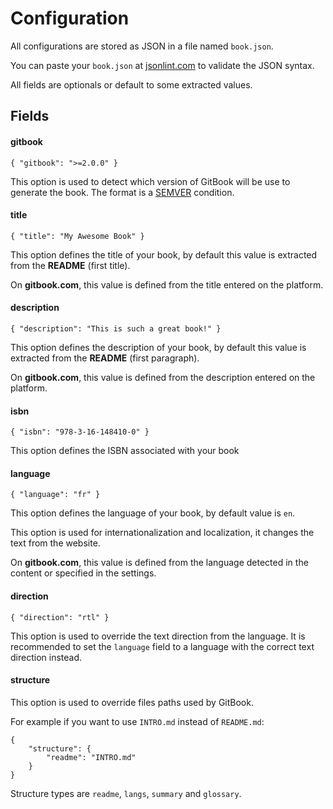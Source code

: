 # Configuration

All configurations are stored as JSON in a file named `book.json`.

You can paste your `book.json` at [jsonlint.com](http://jsonlint.com) to validate the JSON syntax.

All fields are optionals or default to some extracted values.


## Fields

#### gitbook

```
{ "gitbook": ">=2.0.0" }
```

This option is used to detect which version of GitBook will be use to generate the book.
The format is a [SEMVER](http://semver.org) condition.

#### title

```
{ "title": "My Awesome Book" }
```

This option defines the title of your book, by default this value is extracted from the **README** (first title).

On **gitbook.com**, this value is defined from the title entered on the platform.

#### description

```
{ "description": "This is such a great book!" }
```

This option defines the description of your book, by default this value is extracted from the **README** (first paragraph).

On **gitbook.com**, this value is defined from the description entered on the platform.

#### isbn

```
{ "isbn": "978-3-16-148410-0" }
```

This option defines the ISBN associated with your book 

#### language

```
{ "language": "fr" }
```

This option defines the language of your book, by default value is `en`.

This option is used for internationalization and localization, it changes the text from the website.

On **gitbook.com**, this value is defined from the language detected in the content or specified in the settings.

#### direction

```
{ "direction": "rtl" }
```

This option is used to override the text direction from the language.
It is recommended to set the `language` field to a language with the correct text direction instead.

#### structure

This option is used to override files paths used by GitBook.

For example if you want to use `INTRO.md` instead of `README.md`:

```
{
    "structure": {
        "readme": "INTRO.md"
    }
}
```

Structure types are `readme`, `langs`, `summary` and `glossary`.


